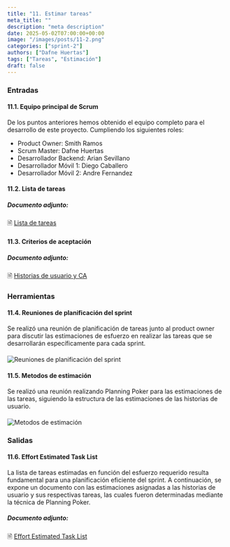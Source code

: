 ```yaml
---
title: "11. Estimar tareas"
meta_title: ""
description: "meta description"
date: 2025-05-02T07:00:00+00:00
image: "/images/posts/11-2.png"
categories: ["sprint-2"]
authors: ["Dafne Huertas"]
tags: ["Tareas", "Estimación"]
draft: false
---
```

### Entradas

#### 11.1. Equipo principal de Scrum
De los puntos anteriores hemos obtenido el equipo completo para el desarrollo de este proyecto. Cumpliendo los siguientes roles:

- Product Owner: Smith Ramos
- Scrum Master: Dafne Huertas
- Desarrollador Backend: Arian Sevillano
- Desarrollador Móvil 1: Diego Caballero
- Desarrollador Móvil 2: Andre Fernandez

#### 11.2. Lista de tareas

##### **Documento adjunto:**
 🗎 [Lista de tareas](https://docs.google.com/document/d/1hz3541Hj6foB77w7X7nruC1tG5B6bGsst5RV54BRSBY/edit?usp=sharing)

#### 11.3. Criterios de aceptación

##### **Documento adjunto:**
 🗎 [Historias de usuario y CA](https://docs.google.com/document/d/1sIdfQjdWxxfKKSsrdSCN6mlUbvD0Fpc8kRO_dRiyUuE/edit?usp=sharing)


### Herramientas

#### 11.4. Reuniones de planificación del sprint
Se realizó una reunión de planificación de tareas junto al product owner para discutir las estimaciones de esfuerzo en realizar las tareas que se desarrollarán específicamente para cada sprint.

<img src="/images/sprint_2/scrum_team.jpg" 
     alt="Reuniones de planificación del sprint" 
     style="display: block; margin: 20px auto; max-width: 100%;" />

#### 11.5. Metodos de estimación
Se realizó una reunión realizando Planning Poker para las estimaciones de las tareas, siguiendo la estructura de las estimaciones de las historias de usuario.
<img src="/images/sprint_2/estimacion_poker.jpg" 
     alt="Metodos de estimación" 
     style="display: block; margin: 20px auto; max-width: 100%;" />

### Salidas

#### 11.6. Effort Estimated Task List
La lista de tareas estimadas en función del esfuerzo requerido resulta fundamental para una planificación eficiente del sprint. A continuación, se expone un documento con las estimaciones asignadas a las historias de usuario y sus respectivas tareas, las cuales fueron determinadas mediante la técnica de Planning Poker.

##### **Documento adjunto:**
 🗎 [Effort Estimated Task List](https://drive.google.com/file/d/1Qxb3_033ila0bnI6jPO1QrRUneqtbYMN/view?usp=sharing)

